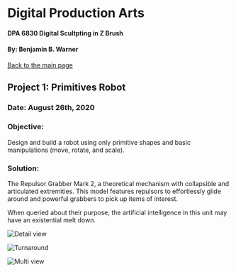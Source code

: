 # Digital Production Arts
#### DPA 6830 Digital Scultpting in Z Brush
#### By: Benjamin B. Warner

[Back to the main page](https://benwarnerdigitalarts.github.io/3Dworks/)

## Project 1: Primitives Robot
### Date: August 26th, 2020

### Objective:
Design and build a robot using only primitive shapes and basic manipulations (move, rotate, and scale).

### Solution:
The Repulsor Grabber Mark 2, a theoretical mechanism with collapsible and articulated extremities.  This model features repulsors to effortlessly glide around and powerful grabbers to pick up items of interest.

When queried about their purpose, the artificial intelligence in this unit may have an existential melt down.

![Detail view](https://benwarnerdigitalarts.github.io/3Dworks/dpa8070/primitiveRobot/primitivesRobotDetail.jpg)

![Turnaround](https://benwarnerdigitalarts.github.io/3Dworks/dpa8070/primitiveRobot/primitivesRobotMultiTurn.jpg)

![Multi view](https://benwarnerdigitalarts.github.io/3Dworks/dpa8070/primitiveRobot/primitivesRobotMulti.jpg)



